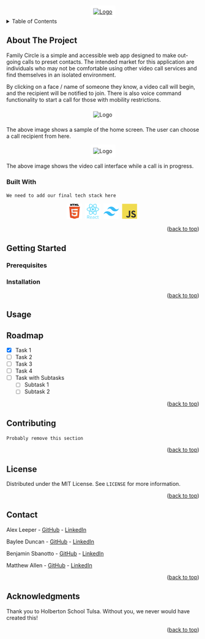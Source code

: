 <a name="readme-top"></a>
<!-- PROJECT LOGO -->
<br />
<div align="center">
  <a href="https://github.com/b-duncs/holbertonschool-capstone">
    <img style='border: 8px solid #FFFFFF' src="https://github.com/b-duncs/holbertonschool-capstone/blob/readme/images/Logo1.jpg" alt="Logo">
  </a>
</div>
<!-- TABLE OF CONTENTS -->
<details>
  <summary>Table of Contents</summary>
  <ol>
    <li>
      <a href="#about-the-project">About The Project</a>
      <ul>
        <li><a href="#built-with">Built With</a></li>
      </ul>
    </li>
    <li>
      <a href="#getting-started">Getting Started</a>
      <ul>
        <li><a href="#prerequisites">Prerequisites</a></li>
        <li><a href="#installation">Installation</a></li>
      </ul>
    </li>
    <li><a href="#usage">Usage</a></li>
    <li><a href="#roadmap">Roadmap</a></li>
    <li><a href="#contributing">Contributing</a></li>
    <li><a href="#license">License</a></li>
    <li><a href="#contact">Contact</a></li>
    <li><a href="#acknowledgments">Acknowledgments</a></li>
  </ol>
</details>



<!-- ABOUT THE PROJECT -->
## About The Project
Family Circle is a simple and accessible web app designed to make out-going calls to preset contacts. The intended market for this application are individuals who may not be comfortable using other video call services and find themselves in an isolated environment. 

By clicking on a face / name of someone they know, a video call will begin, and the recipient will be notified to join. There is also voice command functionality to start a call for those with mobility restrictions.

<div align="center">
    <img style='border: 8px solid #FFFFFF' src="https://github.com/b-duncs/holbertonschool-capstone/blob/readme/images/home_screen.jpg" alt="Logo">
</div>

The above image shows a sample of the home screen. The user can choose a call recipient from here.

<div align="center">
    <img style='border: 8px solid #FFFFFF' src="https://github.com/b-duncs/holbertonschool-capstone/blob/readme/images/vidoe_interface.jpg" alt="Logo">
</div>

The above image shows the video call interface while a call is in progress.

### Built With
`We need to add our final tech stack here`

<div align=center>
  <img src="https://github.com/devicons/devicon/blob/master/icons/html5/html5-original-wordmark.svg" title="HTML5" alt="HTML5" width="40" height="40"/>&nbsp;
  <img src="https://github.com/devicons/devicon/blob/master/icons/react/react-original-wordmark.svg" title="React" alt="React" width="40" height="40"/>&nbsp;
  <img src="https://github.com/devicons/devicon/blob/master/icons/tailwindcss/tailwindcss-plain.svg" title="TailwindsCSS" alt="TailwindsCSS" height="40"/>&nbsp;
  <img src="https://github.com/devicons/devicon/blob/master/icons/javascript/javascript-original.svg" title="JavaScript" alt="JavaScript" width="40" height="40"/>&nbsp;
</div>

<p align="right">(<a href="#readme-top">back to top</a>)</p>

<!-- GETTING STARTED -->
## Getting Started

### Prerequisites

### Installation
<p align="right">(<a href="#readme-top">back to top</a>)</p>

<!-- USAGE EXAMPLES -->
## Usage

<!-- ROADMAP -->
## Roadmap

- [x] Task 1
- [ ] Task 2
- [ ] Task 3
- [ ] Task 4
- [ ] Task with Subtasks
    - [ ] Subtask 1
    - [ ] Subtask 2

<p align="right">(<a href="#readme-top">back to top</a>)</p>

<!-- CONTRIBUTING -->
## Contributing

`Probably remove this section`

<p align="right">(<a href="#readme-top">back to top</a>)</p>

<!-- LICENSE -->
## License

Distributed under the MIT License. See `LICENSE` for more information.

<p align="right">(<a href="#readme-top">back to top</a>)</p>

<!-- CONTACT -->
## Contact

Alex Leeper - [GitHub](https://github.com/alixvox?tab=repositories) - [LinkedIn](https://www.linkedin.com/in/jalexleeper/)

Baylee Duncan - [GitHub](https://github.com/b-duncs) - [LinkedIn](https://www.linkedin.com/in/baylee-duncan/)

Benjamin Sbanotto - [GitHub](https://github.com/bsbanotto) - [LinkedIn](https://www.linkedin.com/in/ben-sbanotto/)

Matthew Allen - [GitHub](https://github.com/mdallen5393) - [LinkedIn](https://www.linkedin.com/in/itsmatthewallen/)


<p align="right">(<a href="#readme-top">back to top</a>)</p>

<!-- ACKNOWLEDGMENTS -->
## Acknowledgments

Thank you to Holberton School Tulsa. Without you, we never would have created this!

<p align="right">(<a href="#readme-top">back to top</a>)</p>

